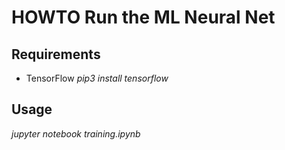 # HOWTO Run the ML Neural Net

## Requirements

   * TensorFlow
   *pip3 install tensorflow*

## Usage
   *jupyter notebook training.ipynb*

